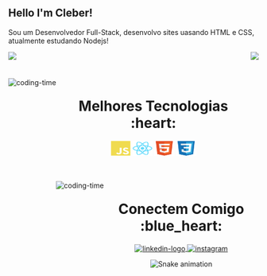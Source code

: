 ## Hello I'm Cleber!

Sou um  Desenvolvedor Full-Stack, desenvolvo sites uasando HTML e CSS, atualmente estudando Nodejs!

<div>
  <img  height="180em" src="https://github-readme-stats.vercel.app/api?username=kreby4555&show_icons=true&theme=dark" >
   <img align="right" height="180em" src="https://github-readme-stats.vercel.app/api/top-langs/?username=kreby4555&layout=compact&langs_count=16&theme=great-gatsby"/>
  </div>
<br>


<div  align="center"> 
  <div><br>
    <img align="left" height="250" alt="coding-time" src="code.gif">
    <h1 align="center">Melhores Tecnologias :heart:</h1>
    <img align="center" height="30" width="40" alt="js-icon"  src="https://raw.githubusercontent.com/devicons/devicon/master/icons/javascript/javascript-plain.svg">
    <img align="center" height="30" width="40" alt="react-icon" src="https://raw.githubusercontent.com/devicons/devicon/master/icons/react/react-original.svg">
    <img align="center" height="30" width="40" alt="html-icon" src="https://raw.githubusercontent.com/devicons/devicon/master/icons/html5/html5-original.svg">
    <img align="center" height="30" width="40" alt="css-icon" src="https://raw.githubusercontent.com/devicons/devicon/master/icons/css3/css3-original.svg">
   </div>
   <br>
   <br>


  <div  align="center"> 
  <div style="display: inline_block"><br>
    <img align="left" height="250" alt="coding-time" src="code.gif">
    <h1 align="center">Conectem Comigo :blue_heart:</h1>
    <a href="https://www.linkedin.com/in/cleber-alves-2a30a722b/">
      <img align="center" height="30" width="100" alt="linkedin-logo" src="https://img.shields.io/badge/LinkedIn-0077B5?style=for-the-badge&logo=linkedin&logoColor=white">
    </a>
    <a href="https://www.instagram.com/acodador/">
      <img align="center" height="30" margin-left="30" width="100" alt="instagram" src="https://img.shields.io/badge/Instagram-E4405F?style=for-the-badge&logo=instagram&logoColor=white">
    </a>
    
   </div>




   ![Snake animation](https://github.com/LuigiGF/LuigiGF/blob/output/github-contribution-grid-snake.svg)
